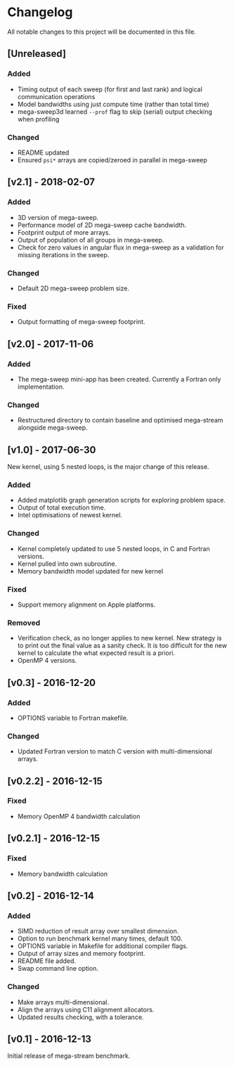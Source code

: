 # Changelog
All notable changes to this project will be documented in this file.

## [Unreleased]

### Added
- Timing output of each sweep (for first and last rank) and logical communication operations
- Model bandwidths using just compute time (rather than total time)
- mega-sweep3d learned `--prof` flag to skip (serial) output checking when profiling

### Changed
- README updated
- Ensured `psi*` arrays are copied/zeroed in parallel in mega-sweep


## [v2.1] - 2018-02-07

### Added
- 3D version of mega-sweep.
- Performance model of 2D mega-sweep cache bandwidth.
- Footprint output of more arrays.
- Output of population of all groups in mega-sweep.
- Check for zero values in angular flux in mega-sweep as a validation for missing iterations in the sweep.

### Changed
- Default 2D mega-sweep problem size.

### Fixed
- Output formatting of mega-sweep footprint.


## [v2.0] - 2017-11-06

### Added
- The mega-sweep mini-app has been created. Currently a Fortran only implementation.

### Changed
- Restructured directory to contain baseline and optimised mega-stream alongside mega-sweep.


## [v1.0] - 2017-06-30
New kernel, using 5 nested loops, is the major change of this release.

### Added
- Added matplotlib graph generation scripts for exploring problem space.
- Output of total execution time.
- Intel optimisations of newest kernel.

### Changed
- Kernel completely updated to use 5 nested loops, in C and Fortran versions.
- Kernel pulled into own subroutine.
- Memory bandwidth model updated for new kernel

### Fixed
- Support memory alignment on Apple platforms.

### Removed
- Verification check, as no longer applies to new kernel. New strategy is to print out the final value as a sanity check. It is too difficult for the new kernel to calculate the what expected result is a priori.
- OpenMP 4 versions.


## [v0.3] - 2016-12-20

### Added
- OPTIONS variable to Fortran makefile.

### Changed
- Updated Fortran version to match C version with multi-dimensional arrays.


## [v0.2.2] - 2016-12-15

### Fixed
- Memory OpenMP 4 bandwidth calculation


## [v0.2.1] - 2016-12-15

### Fixed
- Memory bandwidth calculation


## [v0.2] - 2016-12-14

### Added
- SIMD reduction of result array over smallest dimension.
- Option to run benchmark kernel many times, default 100.
- OPTIONS variable in Makefile for additional compiler flags.
- Output of array sizes and memory footprint.
- README file added.
- Swap command line option.

### Changed
- Make arrays multi-dimensional.
- Align the arrays using C11 alignment allocators.
- Updated results checking, with a tolerance.

## [v0.1] - 2016-12-13
Initial release of mega-stream benchmark.

